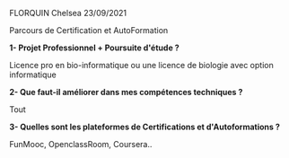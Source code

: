 FLORQUIN Chelsea 23/09/2021

Parcours de Certification et AutoFormation

**1- Projet Professionnel + Poursuite d'étude ?**

Licence pro en bio-informatique ou une licence de biologie avec option informatique

**2- Que faut-il améliorer dans mes compétences techniques ?**

Tout

**3- Quelles sont les plateformes de Certifications et d'Autoformations ?**

FunMooc, OpenclassRoom, Coursera..